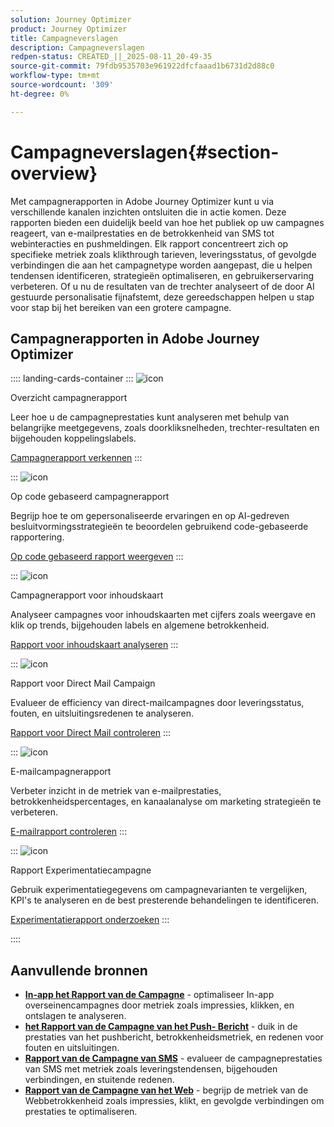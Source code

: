 ```yaml
---
solution: Journey Optimizer
product: Journey Optimizer
title: Campagneverslagen
description: Campagneverslagen
redpen-status: CREATED_||_2025-08-11_20-49-35
source-git-commit: 79fdb9535703e961922dfcfaaad1b6731d2d88c0
workflow-type: tm+mt
source-wordcount: '309'
ht-degree: 0%

---
```



# Campagneverslagen{#section-overview}

Met campagnerapporten in Adobe Journey Optimizer kunt u via verschillende kanalen inzichten ontsluiten die in actie komen. Deze rapporten bieden een duidelijk beeld van hoe het publiek op uw campagnes reageert, van e-mailprestaties en de betrokkenheid van SMS tot webinteracties en pushmeldingen. Elk rapport concentreert zich op specifieke metriek zoals klikthrough tarieven, leveringsstatus, of gevolgde verbindingen die aan het campagnetype worden aangepast, die u helpen tendensen identificeren, strategieën optimaliseren, en gebruikerservaring verbeteren. Of u nu de resultaten van de trechter analyseert of de door AI gestuurde personalisatie fijnafstemt, deze gereedschappen helpen u stap voor stap bij het bereiken van een grotere campagne.

## Campagnerapporten in Adobe Journey Optimizer

:::: landing-cards-container
:::
![icon](https://cdn.experienceleague.adobe.com/icons/chart-line.svg?lang=nl-NL)

Overzicht campagnerapport

Leer hoe u de campagneprestaties kunt analyseren met behulp van belangrijke meetgegevens, zoals doorkliksnelheden, trechter-resultaten en bijgehouden koppelingslabels.

[Campagnerapport verkennen](../using/reports/campaign-global-report-cja.md)
:::

:::
![icon](https://cdn.experienceleague.adobe.com/icons/code-branch.svg?lang=nl-NL)

Op code gebaseerd campagnerapport

Begrijp hoe te om gepersonaliseerde ervaringen en op AI-gedreven besluitvormingsstrategieën te beoordelen gebruikend code-gebaseerde rapportering.

[Op code gebaseerd rapport weergeven](../using/reports/campaign-global-report-cja-code.md)
:::

:::
![icon](https://cdn.experienceleague.adobe.com/icons/list-check.svg?lang=nl-NL)

Campagnerapport voor inhoudskaart

Analyseer campagnes voor inhoudskaarten met cijfers zoals weergave en klik op trends, bijgehouden labels en algemene betrokkenheid.

[Rapport voor inhoudskaart analyseren](../using/reports/campaign-global-report-cja-content.md)
:::

:::
![icon](https://cdn.experienceleague.adobe.com/icons/envelope.svg?lang=nl-NL)

Rapport voor Direct Mail Campaign

Evalueer de efficiency van direct-mailcampagnes door leveringsstatus, fouten, en uitsluitingsredenen te analyseren.

[Rapport voor Direct Mail controleren](../using/reports/campaign-global-report-cja-direct.md)
:::

:::
![icon](https://cdn.experienceleague.adobe.com/icons/envelope-open-text.svg?lang=nl-NL)

E-mailcampagnerapport

Verbeter inzicht in de metriek van e-mailprestaties, betrokkenheidspercentages, en kanaalanalyse om marketing strategieën te verbeteren.

[E-mailrapport controleren](../using/reports/campaign-global-report-cja-email.md)
:::

:::
![icon](https://cdn.experienceleague.adobe.com/icons/vial.svg?lang=nl-NL)

Rapport Experimentatiecampagne

Gebruik experimentatiegegevens om campagnevarianten te vergelijken, KPI&#39;s te analyseren en de best presterende behandelingen te identificeren.

[Experimentatierapport onderzoeken](../using/reports/campaign-global-report-cja-experimentation.md)
:::

::::


## Aanvullende bronnen

- **[In-app het Rapport van de Campagne](../using/reports/campaign-global-report-cja-inapp.md)** - optimaliseer In-app overseinencampagnes door metriek zoals impressies, klikken, en ontslagen te analyseren.
- **[het Rapport van de Campagne van het Push- Bericht](../using/reports/campaign-global-report-cja-push.md)** - duik in de prestaties van het pushbericht, betrokkenheidsmetriek, en redenen voor fouten en uitsluitingen.
- **[Rapport van de Campagne van SMS](../using/reports/campaign-global-report-cja-sms.md)** - evalueer de campagneprestaties van SMS met metriek zoals leveringstendensen, bijgehouden verbindingen, en stuitende redenen.
- **[Rapport van de Campagne van het Web](../using/reports/campaign-global-report-cja-web.md)** - begrijp de metriek van de Webbetrokkenheid zoals impressies, klikt, en gevolgde verbindingen om prestaties te optimaliseren.
